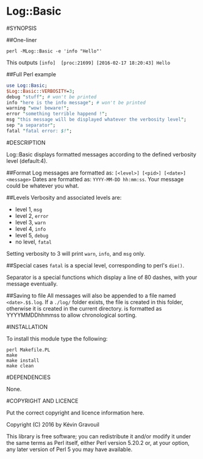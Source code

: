 Log::Basic
==========

#SYNOPSIS

##One-liner
```
perl -MLog::Basic -e 'info "Hello"'
```
This outputs `[info]  [proc:21699] [2016-02-17 18:20:43] Hello`

##Full Perl example
```perl
use Log::Basic;
$Log::Basic::VERBOSITY=3;
debug "stuff"; # won't be printed
info "here is the info message"; # won't be printed
warning "wow! beware!";
error "something terrible happend !";
msg "this message will be displayed whatever the verbosity level";
sep "a separator";
fatal "fatal error: $!";
```

#DESCRIPTION

Log::Basic displays formatted messages according to the defined verbosity level (default:4).

##Format
Log messages are formatted as: `[<level>] [<pid>] [<date>] <message>`
Dates are formatted as: `YYYY-MM-DD hh:mm:ss`.
Your message could be whatever you what.

##Levels
Verbosity and associated levels are:
- level 1, `msg`
- level 2, `error`
- level 3, `warn`
- level 4, `info`
- level 5, `debug`
- no level, `fatal`

Setting verbosity to 3 will print `warn`, `info`, and `msg` only.

##Special cases
`fatal` is a special level, corresponding to perl's `die()`.

Separator is a special functions which display a line of 80 dashes, with your message eventually.

##Saving to file
All messages will also be appended to a file named `<date>.$$.log`. If a `./log/` folder exists, the file is created in this folder, otherwise it is created in the current directory.
<date> is formatted as YYYYMMDDhhmmss to allow chronological sorting.

#INSTALLATION

To install this module type the following:

```
perl Makefile.PL
make
make install
make clean
```

#DEPENDENCIES

None.

#COPYRIGHT AND LICENCE

Put the correct copyright and licence information here.

Copyright (C) 2016 by Kévin Gravouil

This library is free software; you can redistribute it and/or modify
it under the same terms as Perl itself, either Perl version 5.20.2 or,
at your option, any later version of Perl 5 you may have available.

